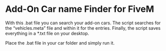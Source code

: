 # Add-On Car name Finder for FiveM 
With this .bat file you can search your add-on cars.
The script searches for the “vehicles.meta” file and within it for the <modelName> entries.
Finally, the script saves everything in a *.txt file on your desktop.

Place the .bat file in your car folder and simply run it.
